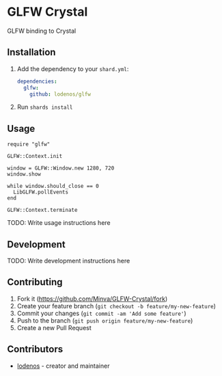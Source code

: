 # GLFW Crystal

GLFW binding to Crystal

## Installation

1. Add the dependency to your `shard.yml`:

   ```yaml
   dependencies:
     glfw:
       github: lodenos/glfw
   ```

2. Run `shards install`

## Usage

```crystal
require "glfw"

GLFW::Context.init

window = GLFW::Window.new 1280, 720
window.show

while window.should_close == 0
  LibGLFW.pollEvents
end

GLFW::Context.terminate
```

TODO: Write usage instructions here

## Development

TODO: Write development instructions here

## Contributing

1. Fork it (<https://github.com/Minva/GLFW-Crystal/fork>)
2. Create your feature branch (`git checkout -b feature/my-new-feature`)
3. Commit your changes (`git commit -am 'Add some feature'`)
4. Push to the branch (`git push origin feature/my-new-feature`)
5. Create a new Pull Request

## Contributors

- [lodenos](https://github.com/lodenos) - creator and maintainer
